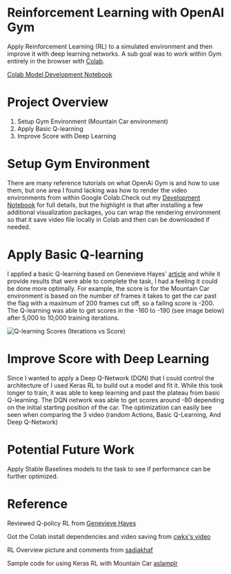# Reinforcement Learning with OpenAI Gym

Apply Reinforcement Learning (RL) to a simulated environment and then improve it with deep learning networks. A sub goal was to work within Gym entirely in the browser with [Colab](https://colab.research.google.com/).

[Colab Model Development Notebook]()


# Project Overview
1. Setup Gym Environment (Mountain Car environment)
1. Apply Basic Q-learning
1. Improve Score with Deep Learning


# Setup Gym Environment
There are many reference tutorials on what OpenAi Gym is and how to use them, but one area I found lacking was how to render the video environments from within Google Colab.Check out my [Development Notebook]() for full details, but the highlight is that after installing a few additional visualization packages, you can wrap the rendering environment so that it save video file locally in Colab and then can be downloaded if needed.

# Apply Basic Q-learning
I applied a basic Q-learning based on Genevieve Hayes' [article](https://towardsdatascience.com/getting-started-with-reinforcement-learning-and-open-ai-gym-c289aca874f) and while it provide results that were able to complete the task, I had a feeling it could be done more optimally. For example, the score is for the Mountain Car environment is based on the number of frames it takes to get the car past the flag with a maximum of 200 frames cut off, so a failing score is -200. The Q-learning was able to get scores in the -160 to -190 (see image below) after 5,000 to 10,000 training iterations.

![Q-learning Scores (Iterations vs Score)]()

# Improve Score with Deep Learning
Since I wanted to apply a Deep Q-Network (DQN) that I could control the architecture of I used Keras RL to build out a model and fit it. While this took longer to train, it was able to keep learning and past the plateau from basic Q-learning. The DQN network was able to get scores around -80 depending on the initial starting position of the car. The optimization can easily bee seen when comparing the 3 video (random Actions, Basic Q-Learning, And Deep Q-Network)


# Potential Future Work
Apply Stable Baselines models to the task to see if performance can be further optimized.


# Reference

Reviewed Q-policy RL from [Genevieve Hayes](https://towardsdatascience.com/getting-started-with-reinforcement-learning-and-open-ai-gym-c289aca874f)

Got the Colab install dependencies and video saving from  [cwkx's video](https://www.youtube.com/watch?v=BNSwFURmaCA&ab_channel=cwkx)

RL Overview picture and comments from [sadiakhaf](https://github.com/sadiakhaf/IEEE-Hands-On-RL-using-Python)

Sample code for using Keras RL with Mountain Car [aslamplr](https://github.com/aslamplr/mountaincar_gym)
